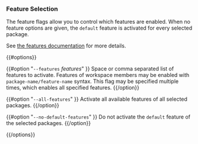 ### Feature Selection

The feature flags allow you to control which features are enabled. When no
feature options are given, the `default` feature is activated for every
selected package.

See [the features documentation](../reference/features.html#command-line-feature-options)
for more details.

{{#options}}

{{#option "`--features` _features_" }}
Space or comma separated list of features to activate. Features of workspace
members may be enabled with `package-name/feature-name` syntax. This flag may
be specified multiple times, which enables all specified features.
{{/option}}

{{#option "`--all-features`" }}
Activate all available features of all selected packages.
{{/option}}

{{#option "`--no-default-features`" }}
Do not activate the `default` feature of the selected packages.
{{/option}}

{{/options}}
